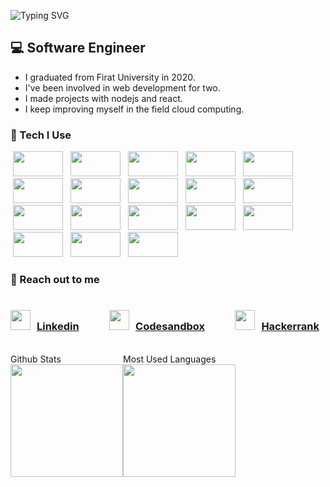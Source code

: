 ![Typing SVG](https://readme-typing-svg.herokuapp.com?color=d40a93&width=300&lines=Hi+Guys%2C;I'm+Murat%2C;I'm+a+Software+Engineer.;)

## :computer: Software Engineer 
- I graduated from Firat University in 2020.
- I've been involved in web development for two.
- I made projects with nodejs and react.
- I keep improving myself in the field cloud computing.
  <br/>

### :pushpin: Tech I Use

<div >
<img  height="40" width="80" style="margin:0 4px;" src="https://img.shields.io/badge/Html5-rgb(238, 126, 21)?logo=html5" />
<img  height="40" width="80" style="margin:0 4px;" src="https://img.shields.io/badge/Css3-rgb(90, 168, 235)?logo=css3" />
<img  height="40" width="80" style="margin:0 4px;" src="https://img.shields.io/badge/Javascript-rgb(255, 192 ,0)?logo=javascript" />
<img  height="40" width="80" style="margin:0 4px;" src="https://img.shields.io/badge/React-rgb(0, 0, 0)?logo=react" />
<img  height="40" width="80" style="margin:0 4px;" src="https://img.shields.io/badge/Nodejs-rgb(0, 139, 0)?logo=node.js" />
<img  height="40" width="80" style="margin:0 4px;" src="https://img.shields.io/badge/Express-rgb(199, 199, 199)?logo=express" />
<img  height="40" width="80" style="margin:0 4px;" src="https://img.shields.io/badge/Mongodb-white?logo=mongodb" />
<img  height="40" width="80" style="margin:0 4px;" src="https://img.shields.io/badge/Redis-white?logo=redis" />
<img  height="40" width="80" style="margin:0 4px;" src="https://img.shields.io/badge/Rabbitmq-white?logo=rabbitmq" />
<img  height="40" width="80" style="margin:0 4px;" src="https://img.shields.io/badge/Graphql-rgb(225, 0, 152)?logo=graphql" />
<img  height="40" width="80" style="margin:0 4px;" src="https://img.shields.io/badge/Bootstrap-rgb(131, 111, 255)?logo=bootstrap" />
<img  height="40" width="80" style="margin:0 4px;" src="https://img.shields.io/badge/Jquery-rgb(24, 50, 82)?logo=jquery" />
<img  height="40" width="80" style="margin:0 4px;" src="https://img.shields.io/badge/Sass-rgb(150, 60, 123)?logo=sass" />
<img  height="40" width="80" style="margin:0 4px;" src="https://img.shields.io/badge/TypeScript-rgb(20, 50, 120)?logo=typescript" />
<img  height="40" width="80" style="margin:0 4px;" src="https://img.shields.io/badge/OpenApi-green?logo=openapiinitiative" />
<img  height="40" width="80" style="margin:0 4px;" src="https://img.shields.io/badge/Mongoose-white?logo=mongoose" />
<img  height="40" width="80" style="margin:0 4px;" src="https://img.shields.io/badge/Socketio-rgb(0, 0, 0)?logo=socket.io" />
<img  height="40" width="80" style="margin:0 4px;" src="https://img.shields.io/badge/Postgresql-rgb(24, 50, 82)?logo=postgresql" />

 </div>

### :pushpin: Reach out to me

<div class="social"  style="display:flex;justify-content:space-between;">

### <img  height="32" width="32" src="https://unpkg.com/simple-icons@v5/icons/linkedin.svg" /><span style="margin:10px;">[Linkedin]</span>

### <img  height="32" width="32" src="https://unpkg.com/simple-icons@v5/icons/codesandbox.svg" /><span style="margin:10px;">[Codesandbox]</span>

### <img  height="32" width="32" src="https://unpkg.com/simple-icons@v5/icons/hackerrank.svg" /><span style="margin:10px;">[Hackerrank]</span>

 </div>

[linkedin]: https://www.linkedin.com/in/muratcayir23/
[codesandbox]: https://codesandbox.io/u/muratcayir
[hackerrank]: https://www.hackerrank.com/muratcayir

<br/>

<div style="display:flex;">

<div>
<summary>Github Stats</summary>
<img style="height:180px;"src="https://github-readme-stats.vercel.app/api?username=muratcayir&show_icons=true&theme=highcontrast">
</div>

<div>
<summary>Most Used Languages</summary>
<img style="height:180px;" src="https://github-readme-stats.vercel.app/api/top-langs/?username=muratcayir&layout=compact">
</div>

</div>

<br/>







